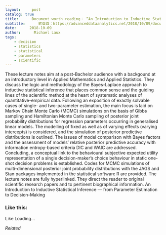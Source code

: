 ```yaml
---
layout:     post
catalog: true
title:      Document worth reading： “An Introduction to Inductive Statistical Inference — from Parameter Estimation to Decision-Making”
subtitle:      转载自：https://advanceddataanalytics.net/2018/10/09/document-worth-reading-an-introduction-to-inductive-statistical-inference-from-parameter-estimation-to-decision-making/
date:      2018-10-09
author:      Michael Laux
tags:
    - decision
    - statistics
    - statistical
    - parameters
    - scientific
---
```


These lecture notes aim at a post-Bachelor audience with a backgound at an introductory level in Applied Mathematics and Applied Statistics. They discuss the logic and methodology of the Bayes-Laplace approach to inductive statistical inference that places common sense and the guiding lines of the scientific method at the heart of systematic analyses of quantitative-empirical data. Following an exposition of exactly solvable cases of single- and two-parameter estimation, the main focus is laid on Markov Chain Monte Carlo (MCMC) simulations on the basis of Gibbs sampling and Hamiltonian Monte Carlo sampling of posterior joint probability distributions for regression parameters occurring in generalised linear models. The modelling of fixed as well as of varying effects (varying intercepts) is considered, and the simulation of posterior predictive distributions is outlined. The issues of model comparison with Bayes factors and the assessment of models’ relative posterior predictive accuracy with information entropy-based criteria DIC and WAIC are addressed. Concluding, a conceptual link to the behavioural subjective expected utility representation of a single decision-maker’s choice behaviour in static one-shot decision problems is established. Codes for MCMC simulations of multi-dimensional posterior joint probability distributions with the JAGS and Stan packages implemented in the statistical software R are provided. The lecture notes are fully hyperlinked. They direct the reader to original scientific research papers and to pertinent biographical information. An Introduction to Inductive Statistical Inference — from Parameter Estimation to Decision-Making





### Like this:

Like Loading...


*Related*

